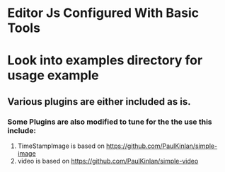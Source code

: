 # Editor Js Configured With Basic Tools

# Look into examples directory for usage example

## Various plugins are either included as is.

### Some Plugins are also modified to tune for the the use this include:

1. TimeStampImage is based on https://github.com/PaulKinlan/simple-image
2. video is based on https://github.com/PaulKinlan/simple-video
